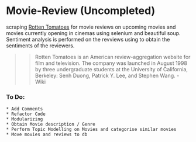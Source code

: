 # Movie-Review (Uncompleted)
scraping [Rotten Tomatoes](https://www.rottentomatoes.com) for movie reviews on upcoming movies and movies currently opening in cinemas using selenium and beautiful soup. Sentiment analysis is performed on the revviews using to obtain the sentiments of the reviewers.

>> Rotten Tomatoes is an American review-aggregation website for film and television. The company was launched in August 1998 by three undergraduate students at the University of California, Berkeley: Senh Duong, Patrick Y. Lee, and Stephen Wang. - Wiki

### To Do:
    * Add Comments
    * Refactor Code
    * Modularizing
    * Obtain Movie description / Genre
    * Perform Topic Modelling on Movies and categorise similar movies
    * Move movies and reviews to db

